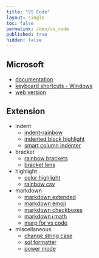 ```yaml
---
title: "VS Code"
layout: single
toc: false
permalink: /dev/vs_code
published: true
hidden: false
---
```


<head>
  <base target="_blank">
</head>

## Microsoft

- [documentation](https://code.visualstudio.com/docs)
- [keyboard shortcuts - Windows](https://code.visualstudio.com/shortcuts/keyboard-shortcuts-windows.pdf)
- [web version](https://code.visualstudio.com/docs/editor/vscode-web)

## Extension

- indent
  - [indent-rainbow](https://marketplace.visualstudio.com/items?itemName=oderwat.indent-rainbow)
  - [indented block highlight](https://marketplace.visualstudio.com/items?itemName=byi8220.indented-block-highlighting)
  - [smart column indenter](https://marketplace.visualstudio.com/items?itemName=lmcarreiro.vscode-smart-column-indenter)
- bracket
  - [rainbow brackets](https://marketplace.visualstudio.com/items?itemName=2gua.rainbow-brackets)
  - [bracket lens](https://marketplace.visualstudio.com/items?itemName=wraith13.bracket-lens)
- highlight
  - [color highlight](https://marketplace.visualstudio.com/items?itemName=naumovs.color-highlight)
  - [rainbow csv](https://marketplace.visualstudio.com/items?itemName=mechatroner.rainbow-csv)
- markdown
  - [markdown extended](https://marketplace.visualstudio.com/items?itemName=jebbs.markdown-extended)
  - [markdown emoji](https://marketplace.visualstudio.com/items?itemName=bierner.markdown-emoji)
  - [markdown checkboxes](https://marketplace.visualstudio.com/items?itemName=bierner.markdown-checkbox)
  - [markdown+math](https://marketplace.visualstudio.com/items?itemName=goessner.mdmath)
  - [marp for vs code](https://marketplace.visualstudio.com/items?itemName=marp-team.marp-vscode)
- miscellaneous
  - [change string case](https://marketplace.visualstudio.com/items?itemName=maximus136.change-string-case)
  - [sql formatter](https://marketplace.visualstudio.com/items?itemName=adpyke.vscode-sql-formatter)
  - [power mode](https://marketplace.visualstudio.com/items?itemName=hoovercj.vscode-power-mode)
